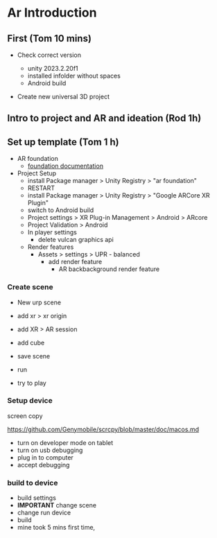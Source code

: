 # Ar Introduction

## First (Tom 10 mins)

- Check correct version
	+ unity 2023.2.20f1
	+ installed infolder without spaces
	+ Android build
	
- Create new universal 3D project

## Intro to project and AR and ideation (Rod 1h)


## Set up template (Tom 1 h)

- AR foundation
	- [foundation documentation](https://docs.unity3d.com/Packages/com.unity.xr.arfoundation@5.1/manual/index.html)
- Project Setup
	+ install Package manager > Unity Registry > "ar foundation"
	+ RESTART
	+ install Package manager > Unity Registry > "Google ARCore XR Plugin"
	+ switch to Android build
	+ Project settings > XR Plug-in Management > Android > ARcore
	+ Project Validation > Android
	+ In player settings 
		* delete vulcan graphics api
	+ Render features
		* Assets > settings > UPR - balanced
			- add render feature
				+ AR backbackground render feature

### Create scene

- New urp scene
- add xr > xr origin
- add XR > AR session
- add cube
- save scene
- run

- try to play


### Setup device

screen copy

https://github.com/Genymobile/scrcpy/blob/master/doc/macos.md


- turn on developer mode on tablet
- turn on usb debugging
- plug in to computer
- accept debugging


### build to device

- build settings
- **IMPORTANT** change scene
- change run device
- build
- mine took 5 mins first time, 
<!--stackedit_data:
eyJoaXN0b3J5IjpbODI0MDEzMzM4XX0=
-->